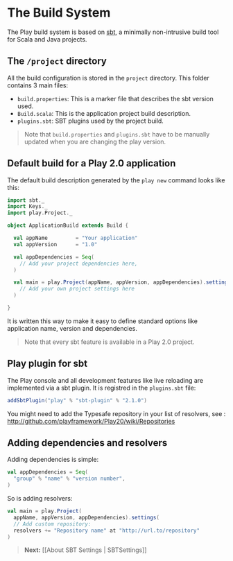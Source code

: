 # The Build System

The Play build system is based on [sbt](http://www.scala-sbt.org/), a minimally non-intrusive build tool for Scala and Java projects.

## The `/project` directory

All the build configuration is stored in the `project` directory. This folder contains 3 main files:

- `build.properties`: This is a marker file that describes the sbt version used.
- `Build.scala`: This is the application project build description.
- `plugins.sbt`: SBT plugins used by the project build.

> Note that `build.properties` and `plugins.sbt` have to be manually updated when you are changing the play version.

## Default build for a Play 2.0 application

The default build description generated by the `play new` command looks like this:

```scala
import sbt._
import Keys._
import play.Project._

object ApplicationBuild extends Build {

  val appName         = "Your application"
  val appVersion      = "1.0"

  val appDependencies = Seq(
    // Add your project dependencies here,
  )

  val main = play.Project(appName, appVersion, appDependencies).settings(
    // Add your own project settings here      
  )

}
```

It is written this way to make it easy to define standard options like application name, version and dependencies. 

> Note that every sbt feature is available in a Play 2.0 project. 

## Play plugin for sbt

The Play console and all development features like live reloading are implemented via a sbt plugin. It is registred in the `plugins.sbt` file:

```scala
addSbtPlugin("play" % "sbt-plugin" % "2.1.0")
```

You might need to add the Typesafe repository in your list of resolvers, see : http://github.com/playframework/Play20/wiki/Repositories

## Adding dependencies and resolvers

Adding dependencies is simple:

```scala
val appDependencies = Seq(
  "group" % "name" % "version number",
)
```

So is adding resolvers:

```scala
val main = play.Project(
  appName, appVersion, appDependencies).settings(
  // Add custom repository: 
  resolvers += "Repository name" at "http://url.to/repository" 
)
```



> **Next:** [[About SBT Settings | SBTSettings]]

